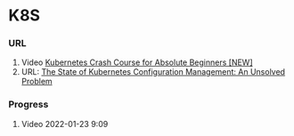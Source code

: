 # K8S

### URL
1. Video [Kubernetes Crash Course for Absolute Beginners [NEW]](https://www.youtube.com/watch?v=s_o8dwzRlu4&t=1s)
2. URL: [The State of Kubernetes Configuration Management: An Unsolved Problem](https://blog.argoproj.io/the-state-of-kubernetes-configuration-management-d8b06c1205)

### Progress
1. Video 2022-01-23 9:09
